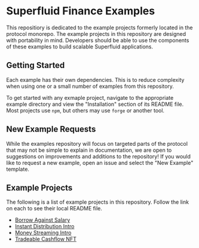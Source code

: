 # Superfluid Finance Examples

This repositiory is dedicated to the example projects formerly located in the
protocol monorepo. The example projects in this repository are designed with
portability in mind. Developers should be able to use the components of these
examples to build scalable Superfluid applications.

## Getting Started

Each example has their own dependencies. This is to reduce complexity when using
one or a small number of examples from this repository.

To get started with any exmaple project, navigate to the appropriate example
directory and view the "Installation" section of its README file. Most projects
use `npm`, but others may use `forge` or another tool.

## New Example Requests

While the examples repository will focus on targeted parts of the protocol that
may not be simple to explain in documentation, we are open to suggestions on
improvements and additions to the repository! If you would like to request a new
example, open an issue and select the "New Example" template.

## Example Projects

The following is a list of example projects in this repository. Follow the link
on each to see their local README file.

-   [Borrow Against Salary](./examples/borrow-against-salary/README.md)
-   [Instant Distribution Intro](./examples/instant-distribution-intro/README.md)
-   [Money Streaming Intro](./examples/money-streaming-intro/README.md)
-   [Tradeable Cashflow NFT](./examples/tradeable-cashflow/README.md)
